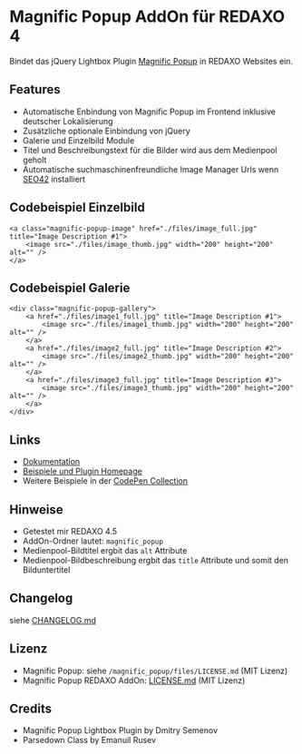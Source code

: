Magnific Popup AddOn für REDAXO 4
=================================

Bindet das jQuery Lightbox Plugin [Magnific Popup](http://dimsemenov.com/plugins/magnific-popup/) in REDAXO Websites ein.

Features
--------

* Automatische Enbindung von Magnific Popup im Frontend inklusive deutscher Lokalisierung
* Zusätzliche optionale Einbindung von jQuery
* Galerie und Einzelbild Module
* Titel und Beschreibungstext für die Bilder wird aus dem Medienpool geholt
* Automatische suchmaschinenfreundliche Image Manager Urls wenn [SEO42](http://github.com/RexDude/seo42) installiert

Codebeispiel Einzelbild
-----------------------

```
<a class="magnific-popup-image" href="./files/image_full.jpg" title="Image Description #1">
	<image src="./files/image_thumb.jpg" width="200" height="200" alt="" />
</a>
```

Codebeispiel Galerie
--------------------

```
<div class="magnific-popup-gallery">
	<a href="./files/image1_full.jpg" title="Image Description #1">
		<image src="./files/image1_thumb.jpg" width="200" height="200" alt="" />
	</a>
	<a href="./files/image2_full.jpg" title="Image Description #2">
		<image src="./files/image2_thumb.jpg" width="200" height="200" alt="" />
	</a>
	<a href="./files/image3_full.jpg" title="Image Description #3">
		<image src="./files/image3_thumb.jpg" width="200" height="200" alt="" />
	</a>
</div>
```

Links
-----

* [Dokumentation](http://dimsemenov.com/plugins/magnific-popup/documentation.html)
* [Beispiele und Plugin Homepage](http://dimsemenov.com/plugins/magnific-popup/)
* Weitere Beispiele in der [CodePen Collection](http://codepen.io/collection/nLcqo)

Hinweise
--------

* Getestet mir REDAXO 4.5
* AddOn-Ordner lautet: `magnific_popup`
* Medienpool-Bildtitel ergbit das `alt` Attribute
* Medienpool-Bildbeschreibung ergbit das `title` Attribute und somit den Bilduntertitel

Changelog
---------

siehe [CHANGELOG.md](CHANGELOG.md)

Lizenz
------

* Magnific Popup: siehe `/magnific_popup/files/LICENSE.md` (MIT Lizenz)
* Magnific Popup REDAXO AddOn: [LICENSE.md](LICENSE.md) (MIT Lizenz)

Credits
-------

* Magnific Popup Lightbox Plugin by Dmitry Semenov
* Parsedown Class by Emanuil Rusev
